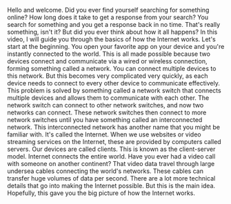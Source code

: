 Hello and welcome. Did you ever find yourself searching for something online? How long does it take to get a response from your search? You search for something and you get a response back in no time. That's really something, isn't it? But did you ever think about how it all happens? In this video, I will guide you through the basics of how the Internet works. Let's start at the beginning. You open your favorite app on your device and you're instantly connected to the world. This is all made possible because two devices connect and communicate via a wired or wireless connection, forming something called a network. You can connect multiple devices to this network. But this becomes very complicated very quickly, as each device needs to connect to every other device to communicate effectively. This problem is solved by something called a network switch that connects multiple devices and allows them to communicate with each other. The network switch can connect to other network switches, and now two networks can connect. These network switches then connect to more network switches until you have something called an interconnected network. This interconnected network has another name that you might be familiar with. It's called the Internet. When we use websites or video streaming services on the Internet, these are provided by computers called servers. Our devices are called clients. This is known as the client-server model. Internet connects the entire world. Have you ever had a video call with someone on another continent? That video data travel through large undersea cables connecting the world's networks. These cables can transfer huge volumes of data per second. There are a lot more technical details that go into making the Internet possible. But this is the main idea. Hopefully, this gave you the big picture of how the Internet works.